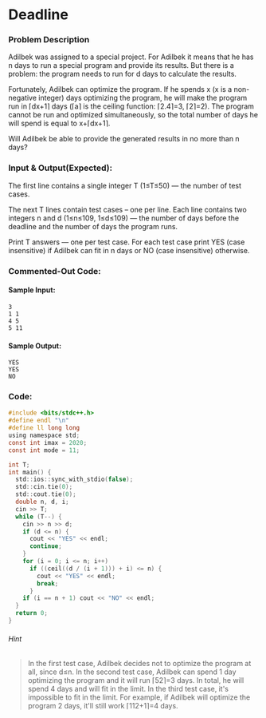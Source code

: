 # Deadline
### Problem Description
Adilbek was assigned to a special project. For Adilbek it means that he has n days to run a special program and provide its results. But there is a problem: the program needs to run for d days to calculate the results.

Fortunately, Adilbek can optimize the program. If he spends x (x is a non-negative integer) days optimizing the program, he will make the program run in ⌈dx+1⌉ days (⌈a⌉ is the ceiling function: ⌈2.4⌉=3, ⌈2⌉=2). The program cannot be run and optimized simultaneously, so the total number of days he will spend is equal to x+⌈dx+1⌉.

Will Adilbek be able to provide the generated results in no more than n days?

### Input & Output(Expected):
The first line contains a single integer T (1≤T≤50) — the number of test cases.

The next T lines contain test cases – one per line. Each line contains two integers n and d (1≤n≤109, 1≤d≤109) — the number of days before the deadline and the number of days the program runs.

Print T answers — one per test case. For each test case print YES (case insensitive) if Adilbek can fit in n days or NO (case insensitive) otherwise.

### Commented-Out Code:

#### Sample Input:
```
3
1 1
4 5
5 11
```
#### Sample Output:
```
YES
YES
NO
```

### Code:
```c
#include <bits/stdc++.h>
#define endl "\n"
#define ll long long
using namespace std;
const int imax = 2020;
const int mode = 11;

int T;
int main() {
  std::ios::sync_with_stdio(false);
  std::cin.tie(0);
  std::cout.tie(0);
  double n, d, i;
  cin >> T;
  while (T--) {
    cin >> n >> d;
    if (d <= n) {
      cout << "YES" << endl;
      continue;
    }
    for (i = 0; i <= n; i++)
      if ((ceil((d / (i + 1))) + i) <= n) {
        cout << "YES" << endl;
        break;
      }
    if (i == n + 1) cout << "NO" << endl;
  }
  return 0;
}
```

###### Hint
>In the first test case, Adilbek decides not to optimize the program at all, since d≤n.
>In the second test case, Adilbek can spend 1 day optimizing the program and it will run ⌈52⌉=3 days. In total, he will spend 4 days and will fit in the limit.
>In the third test case, it's impossible to fit in the limit. For example, if Adilbek will optimize the program 2 days, it'll still work ⌈112+1⌉=4 days.

